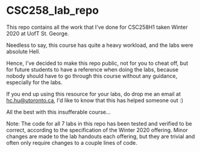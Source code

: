 # CSC258_lab_repo
This repo contains all the work that I've done for CSC258H1 taken Winter 2020 at UofT St. George.

Needless to say, this course has quite a heavy workload, and the labs were absolute Hell.

Hence, I've decided to make this repo public, not for you to cheat off, but for future students to have a reference when doing the labs, because nobody should have to go through this course without any guidance, especially for the labs.

If you end up using this resource for your labs, do drop me an email at hc.hu@utoronto.ca, I'd like to know that this has helped someone out :)

All the best with this insufferable course...

Note:
The code for all 7 labs in this repo has been tested and verified to be correct, according to the specification of the Winter 2020 offering. Minor changes are made to the lab handouts each offering, but they are trivial and often only require changes to a couple lines of code.
